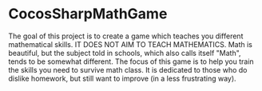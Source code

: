 # CocosSharpMathGame
The goal of this project is to create a game which teaches you different mathematical skills. IT DOES NOT AIM TO TEACH MATHEMATICS. Math is beautiful, but the subject told in schools, which also calls itself "Math", tends to be somewhat different. The focus of this game is to help you train the skills you need to survive math class. It is dedicated to those who do dislike homework, but still want to improve (in a less frustrating way).
